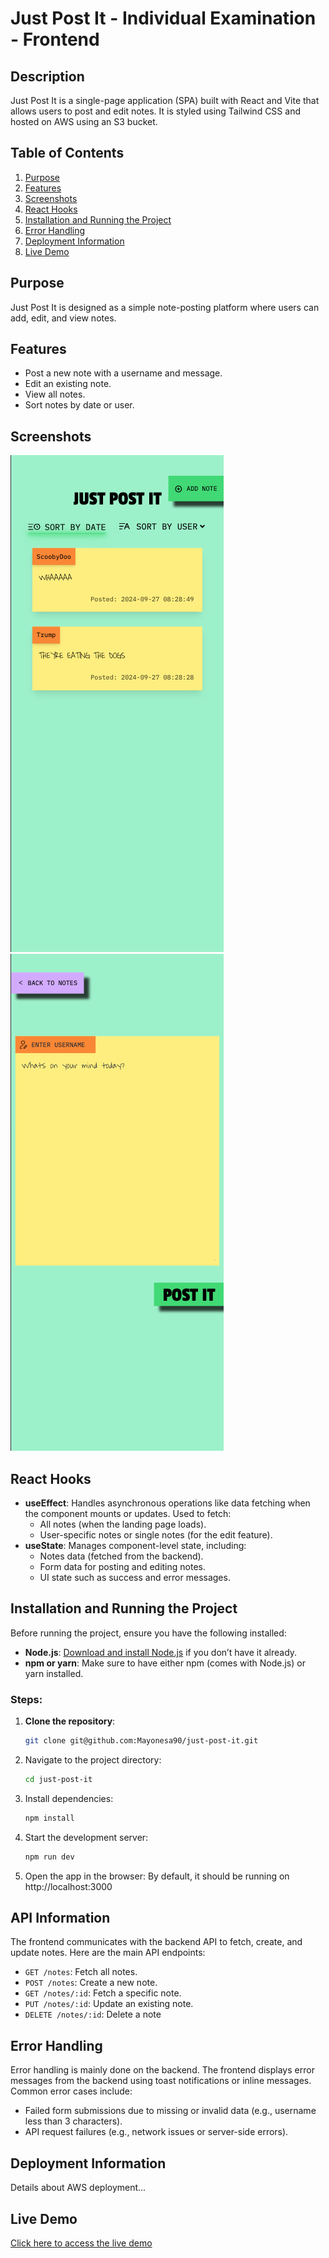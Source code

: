 # Just Post It - Individual Examination - Frontend

## Description
Just Post It is a single-page application (SPA) built with React and Vite that allows users to post and edit notes. It is styled using Tailwind CSS and hosted on AWS using an S3 bucket. 

## Table of Contents
1. [Purpose](#purpose)
2. [Features](#features)
3. [Screenshots](#screenshots)
4. [React Hooks](#react-hooks)
5. [Installation and Running the Project](#installation-and-running-the-project)
6. [Error Handling](#error-handling)
7. [Deployment Information](#deployment-information)
8. [Live Demo](#live-demo)

## Purpose
Just Post It is designed as a simple note-posting platform where users can add, edit, and view notes.

## Features
- Post a new note with a username and message.
- Edit an existing note.
- View all notes.
- Sort notes by date or user.

## Screenshots
![Landing Page](./src/assets/Screenshot-landing-page.png)
![Add Note Page](./src/assets/Screenshot-add-note-page.png)

## React Hooks
- **useEffect**: Handles asynchronous operations like data fetching when the component mounts or updates. Used to fetch:
   - All notes (when the landing page loads).
   - User-specific notes or single notes (for the edit feature).
- **useState**: Manages component-level state, including:
   - Notes data (fetched from the backend).
   - Form data for posting and editing notes.
   - UI state such as success and error messages.

## Installation and Running the Project
Before running the project, ensure you have the following installed:
- **Node.js**: [Download and install Node.js](https://nodejs.org/) if you don’t have it already.
- **npm or yarn**: Make sure to have either npm (comes with Node.js) or yarn installed.

### Steps:
1. **Clone the repository**:
   ```bash
   git clone git@github.com:Mayonesa90/just-post-it.git

2. Navigate to the project directory:
   ```bash
   cd just-post-it

3. Install dependencies:
   ```bash
   npm install

4. Start the development server:
   ```bash
   npm run dev

5.	Open the app in the browser:
   By default, it should be running on http://localhost:3000

## API Information
The frontend communicates with the backend API to fetch, create, and update notes. Here are the main API endpoints:
- `GET /notes`: Fetch all notes.
- `POST /notes`: Create a new note.
- `GET /notes/:id`: Fetch a specific note.
- `PUT /notes/:id`: Update an existing note.
- `DELETE /notes/:id`: Delete a note

## Error Handling
Error handling is mainly done on the backend. The frontend displays error messages from the backend using toast notifications or inline messages. Common error cases include:
- Failed form submissions due to missing or invalid data (e.g., username less than 3 characters).
- API request failures (e.g., network issues or server-side errors).

## Deployment Information
Details about AWS deployment...

## Live Demo
[Click here to access the live demo](http://just-post-it.s3-website.eu-north-1.amazonaws.com)

